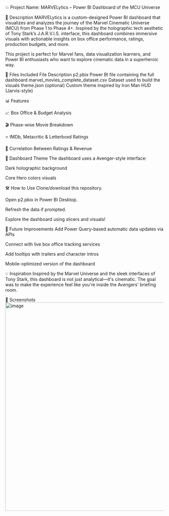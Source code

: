 💥 Project Name: MARVELytics – Power BI Dashboard of the MCU Universe

🧾 Description
MARVELytics is a custom-designed Power BI dashboard that visualizes and analyzes the journey of the Marvel Cinematic Universe (MCU) from Phase 1 to Phase 4+. Inspired by the holographic tech aesthetic of Tony Stark’s J.A.R.V.I.S. interface, this dashboard combines immersive visuals with actionable insights on box office performance, ratings, production budgets, and more.

This project is perfect for Marvel fans, data visualization learners, and Power BI enthusiasts who want to explore cinematic data in a superheroic way.

📂 Files Included
File	Description
p2.pbix	Power BI file containing the full dashboard
marvel_movies_complete_dataset.csv	Dataset used to build the visuals
theme.json (optional)	Custom theme inspired by Iron Man HUD (Jarvis-style)

📊 Features

📈 Box Office & Budget Analysis

🎬 Phase-wise Movie Breakdown

⭐ IMDb, Metacritic & Letterboxd Ratings

🧠 Correlation Between Ratings & Revenue


🎨 Dashboard Theme
The dashboard uses a Avenger-style interface:

Dark holographic background

Core Hero colors visuals



🛠 How to Use
Clone/download this repository.

Open p2.pbix in Power BI Desktop.

Refresh the data if prompted.

Explore the dashboard using slicers and visuals!

🔮 Future Improvements
Add Power Query-based automatic data updates via APIs

Connect with live box office tracking services

Add tooltips with trailers and character intros

Mobile-optimized version of the dashboard

💡 Inspiration
Inspired by the Marvel Universe and the sleek interfaces of Tony Stark, this dashboard is not just analytical—it's cinematic. The goal was to make the experience feel like you're inside the Avengers' briefing room.

📸 Screenshots
<img width="1060" height="660" alt="image" src="https://github.com/user-attachments/assets/e62b59b3-7955-42d2-a2db-fd061d6677ac" />
